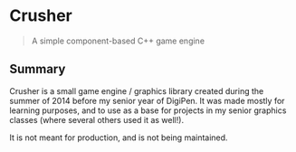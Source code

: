 # Crusher
> A simple component-based C++ game engine

## Summary
Crusher is a small game engine / graphics library created during the summer of 2014 before my senior year of DigiPen. It was made mostly for learning purposes, and to use as a base for projects in my senior graphics classes (where several others used it as well!).

It is not meant for production, and is not being maintained.
